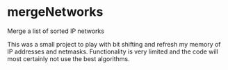 # mergeNetworks
Merge a list of sorted IP networks

This was a small project to play with bit shifting and refresh my memory of IP addresses and netmasks. Functionality is very limited and the code will most certainly not use the best algorithms.
